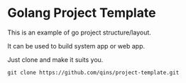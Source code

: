 # Golang Project Template

This is an example of go project structure/layout.

It can be used to build system app or web app.

Just clone and make it suits you.

```
git clone https://github.com/qins/project-template.git
```
